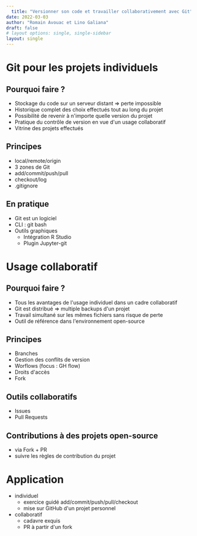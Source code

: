 ```yaml
---
  title: "Versionner son code et travailler collaborativement avec Git"
date: 2022-03-03
author: "Romain Avouac et Lino Galiana"
draft: false
# layout options: single, single-sidebar
layout: single
---
```

  


# Git pour les projets individuels

## Pourquoi faire ?

- Stockage du code sur un serveur distant => perte impossible
- Historique complet des choix effectués tout au long du projet
- Possibilité de revenir à n'importe quelle version du projet
- Pratique du contrôle de version en vue d'un usage collaboratif
- Vitrine des projets effectués

## Principes

- local/remote/origin
- 3 zones de Git
- add/commit/push/pull
- checkout/log
- .gitignore

## En pratique

- Git est un logiciel
- CLI : git bash
- Outils graphiques
  - Intégration R Studio
  - Plugin Jupyter-git



# Usage collaboratif

## Pourquoi faire ?

- Tous les avantages de l'usage individuel dans un cadre collaboratif
- Git est distribué => multiple backups d'un projet
- Travail simultané sur les mêmes fichiers sans risque de perte
- Outil de référence dans l'environnement open-source

## Principes

- Branches
- Gestion des conflits de version
- Worflows (focus : GH flow)
- Droits d'accès
- Fork

## Outils collaboratifs

- Issues
- Pull Requests

## Contributions à des projets open-source

- via Fork + PR
- suivre les règles de contribution du projet



# Application

- individuel
  - exercice guidé add/commit/push/pull/checkout
  - mise sur GitHub d'un projet personnel
- collaboratif
  - cadavre exquis
  - PR à partir d'un fork
